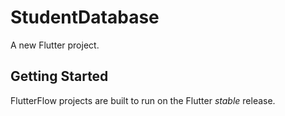 # StudentDatabase

A new Flutter project.

## Getting Started

FlutterFlow projects are built to run on the Flutter _stable_ release.
